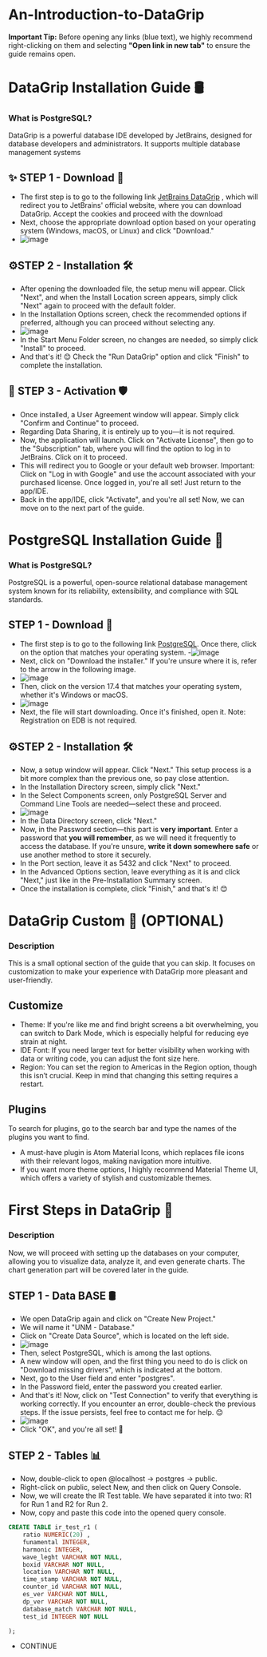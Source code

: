# An-Introduction-to-DataGrip
**Important Tip:** Before opening any links (blue text), we highly recommend right-clicking on them and selecting **"Open link in new tab"** to ensure the guide remains open.

# DataGrip Installation Guide 🛢️
### What is PostgreSQL?
DataGrip is a powerful database IDE developed by JetBrains, designed for database developers and administrators. It supports multiple database management systems

## ✨ STEP 1 - Download 💾
- The first step is to go to the following link [JetBrains DataGrip](https://www.jetbrains.com/datagrip/) , which will redirect you to JetBrains' official website, where you can download DataGrip. Accept the cookies and proceed with the download
- Next, choose the appropriate download option based on your operating system (Windows, macOS, or Linux) and click "Download."
- ![image](https://github.com/user-attachments/assets/8ccdd232-e62e-48c6-ad6c-1291656ae0d2)

## ⚙️STEP 2 - Installation 🛠️ 
- After opening the downloaded file, the setup menu will appear. Click "Next", and when the Install Location screen appears, simply click "Next" again to proceed with the default folder.
- In the Installation Options screen, check the recommended options if preferred, although you can proceed without selecting any.
- ![image](https://github.com/user-attachments/assets/7d43d689-0acb-457b-89cf-a7afb8e0d1b1)
- In the Start Menu Folder screen, no changes are needed, so simply click "Install" to proceed.
- And that's it! 😊 Check the "Run DataGrip" option and click "Finish" to complete the installation.

## 🔐 STEP 3 - Activation 🛡️
- Once installed, a User Agreement window will appear. Simply click "Confirm and Continue" to proceed.
- Regarding Data Sharing, it is entirely up to you—it is not required.
- Now, the application will launch. Click on "Activate License", then go to the "Subscription" tab, where you will find the option to log in to JetBrains. Click on it to proceed.
- This will redirect you to Google or your default web browser. Important: Click on "Log in with Google" and use the account associated with your purchased license. Once logged in, you're all set! Just return to the app/IDE.
- Back in the app/IDE, click "Activate", and you're all set! Now, we can move on to the next part of the guide.

# PostgreSQL Installation Guide  🐘
### What is PostgreSQL?
PostgreSQL is a powerful, open-source relational database management system known for its reliability, extensibility, and compliance with SQL standards.

## STEP 1 - Download 💾
- The first step is to go to the following link [PostgreSQL](https://www.postgresql.org/download/). Once there, click on the option that matches your operating system.
-![image](https://github.com/user-attachments/assets/286141b0-d464-4708-bfd5-b5b38c896ab3)
- Next, click on "Download the installer." If you're unsure where it is, refer to the arrow in the following image.
- ![image](https://github.com/user-attachments/assets/46f27a71-c9c1-43b6-9e53-0d7b46fd264d)
- Then, click on the version 17.4 that matches your operating system, whether it's Windows or macOS.
- ![image](https://github.com/user-attachments/assets/86921748-0eb9-4b4e-aaa7-f7cb8ab60605)
- Next, the file will start downloading. Once it's finished, open it. Note: Registration on EDB is not required.

## ⚙️STEP 2 - Installation 🛠️ 
- Now, a setup window will appear. Click "Next." This setup process is a bit more complex than the previous one, so pay close attention.
- In the Installation Directory screen, simply click "Next."
- In the Select Components screen, only PostgreSQL Server and Command Line Tools are needed—select these and proceed.
- ![image](https://github.com/user-attachments/assets/85bf3d7b-af5e-4f57-bcb7-f1422ea555d6)
- In the Data Directory screen, click "Next."
- Now, in the Password section—this part is **very important**. Enter a password that **you will remember**, as we will need it frequently to access the database. If you're unsure, **write it down somewhere safe** or use another method to store it securely.
- In the Port section, leave it as 5432 and click "Next" to proceed.
- In the Advanced Options section, leave everything as it is and click "Next," just like in the Pre-Installation Summary screen.
- Once the installation is complete, click "Finish," and that's it! 😊

# DataGrip Custom 🎨 (OPTIONAL)
### Description
This is a small optional section of the guide that you can skip. It focuses on customization to make your experience with DataGrip more pleasant and user-friendly.

## Customize
- Theme: If you're like me and find bright screens a bit overwhelming, you can switch to Dark Mode, which is especially helpful for reducing eye strain at night.
- IDE Font: If you need larger text for better visibility when working with data or writing code, you can adjust the font size here.
- Region: You can set the region to Americas in the Region option, though this isn’t crucial. Keep in mind that changing this setting requires a restart.

## Plugins
To search for plugins, go to the search bar and type the names of the plugins you want to find.

- A must-have plugin is Atom Material Icons, which replaces file icons with their relevant logos, making navigation more intuitive.
- If you want more theme options, I highly recommend Material Theme UI, which offers a variety of stylish and customizable themes.

# First Steps in DataGrip 🎯
### Description
Now, we will proceed with setting up the databases on your computer, allowing you to visualize data, analyze it, and even generate charts. The chart generation part will be covered later in the guide.

## STEP 1 - Data BASE 🛢️
- We open DataGrip again and click on "Create New Project."
- We will name it "UNM - Database."
- Click on "Create Data Source", which is located on the left side.
- ![image](https://github.com/user-attachments/assets/8b41beec-b413-42dd-9745-9d2fa5d5aeb8)
- Then, select PostgreSQL, which is among the last options.
- A new window will open, and the first thing you need to do is click on "Download missing drivers", which is indicated at the bottom.
- Next, go to the User field and enter "postgres".
- In the Password field, enter the password you created earlier.
- And that's it! Now, click on "Test Connection" to verify that everything is working correctly. If you encounter an error, double-check the previous steps. If the issue persists, feel free to contact me for help. 😊
- ![image](https://github.com/user-attachments/assets/8d6468c3-924c-425f-8039-7062637d5190)
- Click "OK", and you're all set! 🎉

## STEP 2 - Tables 📊
- Now, double-click to open @localhost → postgres → public.
- Right-click on public, select New, and then click on Query Console.
- Now, we will create the IR Test table. We have separated it into two: R1 for Run 1 and R2 for Run 2.
- Now, copy and paste this code into the opened query console.
```sql
CREATE TABLE ir_test_r1 (
    ratio NUMERIC(20) ,
    funamental INTEGER,
    harmonic INTEGER,
    wave_leght VARCHAR NOT NULL,
    boxid VARCHAR NOT NULL,
    location VARCHAR NOT NULL,
    time_stamp VARCHAR NOT NULL,
    counter_id VARCHAR NOT NULL,
    es_ver VARCHAR NOT NULL,
    dp_ver VARCHAR NOT NULL,
    database_match VARCHAR NOT NULL,
    test_id INTEGER NOT NULL

);
```
- CONTINUE
